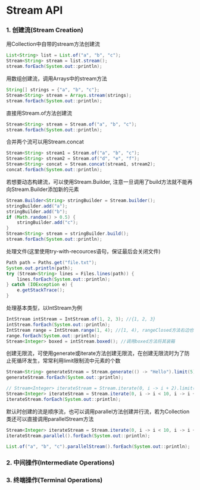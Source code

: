 # Stream API

### 1. 创建流(Stream Creation)
用Collection中自带的stream方法创建流
```java
List<String> list = List.of("a", "b", "c");
Stream<String> stream = list.stream();
stream.forEach(System.out::println);
```
用数组创建流，调用Arrays中的stream方法
```java
String[] strings = {"a", "b", "c"};
Stream<String> stream = Arrays.stream(strings);
stream.forEach(System.out::println);
```
直接用Stream.of方法创建流
```java
Stream<String> stream = Stream.of("a", "b", "c");
stream.forEach(System.out::println);
```
合并两个流可以用Stream.concat
```java
Stream<String> stream1 = Stream.of("a", "b", "c");
Stream<String> stream2 = Stream.of("d", "e", "f");
Stream<String> concat = Stream.concat(stream1, stream2);
concat.forEach(System.out::println);
```
若想要动态构建流，可以使用Stream.Builder, 注意一旦调用了build方法就不能再向Stream.Builder添加新的元素
```java
Stream.Builder<String> stringBuilder = Stream.builder();
stringBuilder.add("a");
stringBuilder.add("b");
if (Math.random() > 0.5) {
    stringBuilder.add("c");
}
Stream<String> stream = stringBuilder.build();
stream.forEach(System.out::println);
```
处理文件(这里使用try-with-recources语句，保证最后会关闭文件)
```java
Path path = Paths.get("file.txt");
System.out.println(path);
try (Stream<String> lines = Files.lines(path)) {
    lines.forEach(System.out::println);
} catch (IOException e) {
    e.getStackTrace();
}
```
处理基本类型，以IntStream为例
```java
IntStream intStream = IntStream.of(1, 2, 3); //{1, 2, 3}
intStream.forEach(System.out::println);
IntStream range = IntStream.range(1, 4); //[1, 4), rangeClosed方法右边也为闭区间
range.forEach(System.out::println);
Stream<Integer> boxed = intStream.boxed(); //调用boxed方法将其装箱
```
创建无限流，可使用generate或iterate方法创建无限流，在创建无限流时为了防止死循环发生，常常利用limit限制流中元素的个数
```java
Stream<String> generateStream = Stream.generate(() -> "Hello").limit(5);
generateStream.forEach(System.out::println);

// Stream<Integer> iterateStream = Stream.iterate(0, i -> i + 2).limit(5);
Stream<Integer> iterateStream = Stream.iterate(0, i -> i < 10, i -> i + 2);
iterateStream.forEach(System.out::println);
```
默认时创建的流是顺序流，也可以调用parallel方法创建并行流，若为Collection类还可以直接调用parallelStream方法
```java
Stream<Integer> iterateStream = Stream.iterate(0, i -> i < 10, i -> i + 2);
iterateStream.parallel().forEach(System.out::println);

List.of("a", "b", "c").parallelStream().forEach(System.out::println);
```
### 2. 中间操作(Intermediate Operations)

### 3. 终端操作(Terminal Operations)